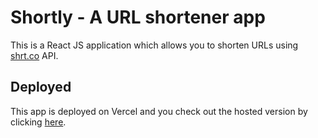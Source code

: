 # Shortly - A URL shortener app

This is a React JS application which allows you to shorten URLs using [shrt.co](https://shrtco.de/) API.

## Deployed

This app is deployed on Vercel and you check out the hosted version by clicking [here](https://url-shortner-lime.vercel.app/).